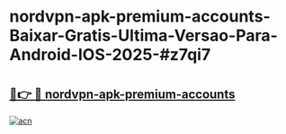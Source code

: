 # nordvpn-apk-premium-accounts-Baixar-Gratis-Ultima-Versao-Para-Android-IOS-2025-#z7qi7

# <h2><a href="https://ainizakaria.my?title=nordvpn-apk-premium-accounts&ref=22M">🔗👉 🔴 nordvpn-apk-premium-accounts</a></h2>

[![acn](https://github.com/user-attachments/assets/0f9c940e-d8b0-45ae-aac7-cd30a18b3e1c)](https://ainizakaria.my?title=nordvpn-apk-premium-accounts&ref=22M)

